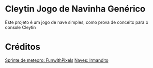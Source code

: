# Cleytin Jogo de Navinha Genérico

Este projeto é um jogo de nave simples, como prova de conceito para o console Cleytin


# Créditos

[Sprinte de meteoro: FunwithPixels](https://opengameart.org/content/brown-asteroid)
[Naves: Irmandito](https://opengameart.org/content/spaceships-32x32)

